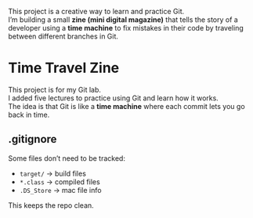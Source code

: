 This project is a creative way to learn and practice Git.  
I’m building a small **zine (mini digital magazine)** that tells the story of a developer using a **time machine** to fix mistakes in their code by traveling between different branches in Git.

# Time Travel Zine

This project is for my Git lab.  
I added five lectures to practice using Git and learn how it works.  
The idea is that Git is like a **time machine** where each commit lets you go back in time.

## .gitignore

Some files don’t need to be tracked:
- `target/` → build files  
- `*.class` → compiled files  
- `.DS_Store` → mac file info

This keeps the repo clean.

